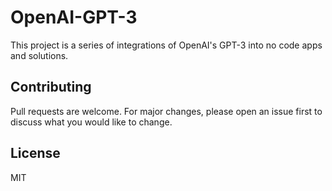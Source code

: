 # OpenAI-GPT-3
This project is a series of integrations of OpenAI's GPT-3 into no code apps and solutions.

## Contributing
Pull requests are welcome. For major changes, please open an issue first to discuss what you would like to change.

## License
MIT
